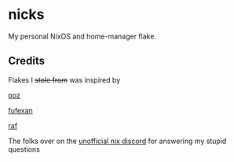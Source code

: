 # nicks

My personal NixOS and home-manager flake.

## Credits

Flakes I ~~stole from~~ was inspired by

[poz](https://flake.poz.pet)

[fufexan](https://github.com/fufexan/dotfiles)

[raf](https://github.com/notashelf/nyx)

The folks over on the [unofficial nix discord](https://discord.gg/RbvHtGa) for answering my stupid questions
